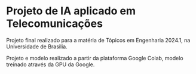 <h1>Projeto de IA aplicado em Telecomunicações</h1>
<p>Projeto final realizado para a matéria de Tópicos em Engenharia 2024.1, na Universidade de Brasilia.</p>
<p>Projeto e modelo realizado a partir da plataforma Google Colab, modelo treinado através da GPU da Google.</p>
